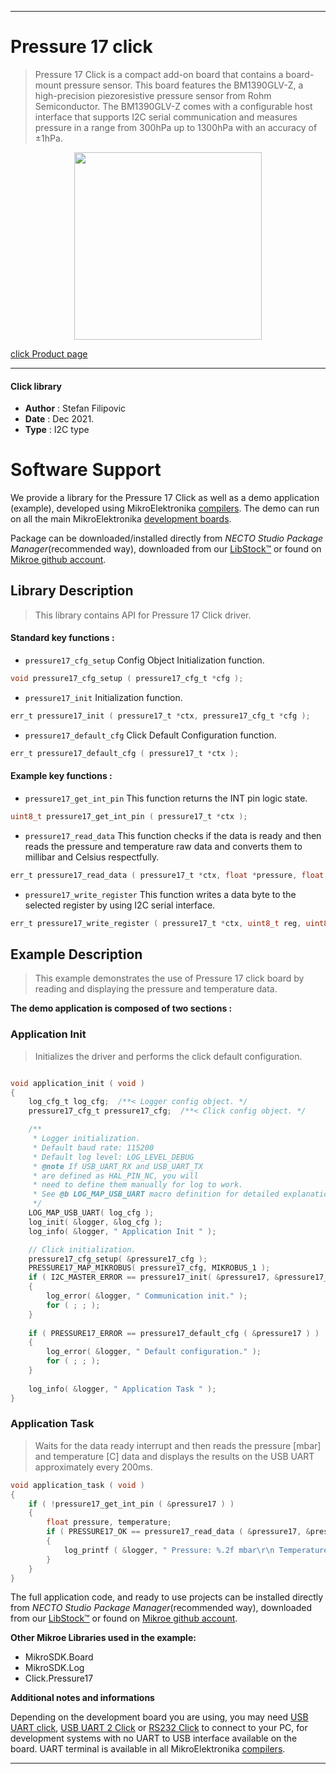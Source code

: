 
---
# Pressure 17 click

> Pressure 17 Click is a compact add-on board that contains a board-mount pressure sensor. This board features the BM1390GLV-Z, a high-precision piezoresistive pressure sensor from Rohm Semiconductor. The BM1390GLV-Z comes with a configurable host interface that supports I2C serial communication and measures pressure in a range from 300hPa up to 1300hPa with an accuracy of ±1hPa.

<p align="center">
  <img src="https://download.mikroe.com/images/click_for_ide/pressure17_click.png" height=300px>
</p>

[click Product page](https://www.mikroe.com/pressure-17-click)

---


#### Click library

- **Author**        : Stefan Filipovic
- **Date**          : Dec 2021.
- **Type**          : I2C type


# Software Support

We provide a library for the Pressure 17 Click
as well as a demo application (example), developed using MikroElektronika
[compilers](https://www.mikroe.com/necto-studio).
The demo can run on all the main MikroElektronika [development boards](https://www.mikroe.com/development-boards).

Package can be downloaded/installed directly from *NECTO Studio Package Manager*(recommended way), downloaded from our [LibStock&trade;](https://libstock.mikroe.com) or found on [Mikroe github account](https://github.com/MikroElektronika/mikrosdk_click_v2/tree/master/clicks).

## Library Description

> This library contains API for Pressure 17 Click driver.

#### Standard key functions :

- `pressure17_cfg_setup` Config Object Initialization function.
```c
void pressure17_cfg_setup ( pressure17_cfg_t *cfg );
```

- `pressure17_init` Initialization function.
```c
err_t pressure17_init ( pressure17_t *ctx, pressure17_cfg_t *cfg );
```

- `pressure17_default_cfg` Click Default Configuration function.
```c
err_t pressure17_default_cfg ( pressure17_t *ctx );
```

#### Example key functions :

- `pressure17_get_int_pin` This function returns the INT pin logic state.
```c
uint8_t pressure17_get_int_pin ( pressure17_t *ctx );
```

- `pressure17_read_data` This function checks if the data is ready and then reads the pressure and temperature raw data and converts them to millibar and Celsius respectfully.
```c
err_t pressure17_read_data ( pressure17_t *ctx, float *pressure, float *temperature );
```

- `pressure17_write_register` This function writes a data byte to the selected register by using I2C serial interface.
```c
err_t pressure17_write_register ( pressure17_t *ctx, uint8_t reg, uint8_t data_in );
```

## Example Description

> This example demonstrates the use of Pressure 17 click board by reading and displaying the pressure and temperature data.

**The demo application is composed of two sections :**

### Application Init

> Initializes the driver and performs the click default configuration.

```c

void application_init ( void )
{
    log_cfg_t log_cfg;  /**< Logger config object. */
    pressure17_cfg_t pressure17_cfg;  /**< Click config object. */

    /** 
     * Logger initialization.
     * Default baud rate: 115200
     * Default log level: LOG_LEVEL_DEBUG
     * @note If USB_UART_RX and USB_UART_TX 
     * are defined as HAL_PIN_NC, you will 
     * need to define them manually for log to work. 
     * See @b LOG_MAP_USB_UART macro definition for detailed explanation.
     */
    LOG_MAP_USB_UART( log_cfg );
    log_init( &logger, &log_cfg );
    log_info( &logger, " Application Init " );

    // Click initialization.
    pressure17_cfg_setup( &pressure17_cfg );
    PRESSURE17_MAP_MIKROBUS( pressure17_cfg, MIKROBUS_1 );
    if ( I2C_MASTER_ERROR == pressure17_init( &pressure17, &pressure17_cfg ) ) 
    {
        log_error( &logger, " Communication init." );
        for ( ; ; );
    }
    
    if ( PRESSURE17_ERROR == pressure17_default_cfg ( &pressure17 ) )
    {
        log_error( &logger, " Default configuration." );
        for ( ; ; );
    }
    
    log_info( &logger, " Application Task " );
}

```

### Application Task

> Waits for the data ready interrupt and then reads the pressure [mbar] and temperature [C] data
and displays the results on the USB UART approximately every 200ms.

```c
void application_task ( void )
{
    if ( !pressure17_get_int_pin ( &pressure17 ) )
    {
        float pressure, temperature;
        if ( PRESSURE17_OK == pressure17_read_data ( &pressure17, &pressure, &temperature ) )
        {
            log_printf ( &logger, " Pressure: %.2f mbar\r\n Temperature: %.2f C\r\n\n", pressure, temperature );
        }
    }
}
```

The full application code, and ready to use projects can be installed directly from *NECTO Studio Package Manager*(recommended way), downloaded from our [LibStock&trade;](https://libstock.mikroe.com) or found on [Mikroe github account](https://github.com/MikroElektronika/mikrosdk_click_v2/tree/master/clicks).

**Other Mikroe Libraries used in the example:**

- MikroSDK.Board
- MikroSDK.Log
- Click.Pressure17

**Additional notes and informations**

Depending on the development board you are using, you may need
[USB UART click](https://www.mikroe.com/usb-uart-click),
[USB UART 2 Click](https://www.mikroe.com/usb-uart-2-click) or
[RS232 Click](https://www.mikroe.com/rs232-click) to connect to your PC, for
development systems with no UART to USB interface available on the board. UART
terminal is available in all MikroElektronika
[compilers](https://shop.mikroe.com/compilers).

---
